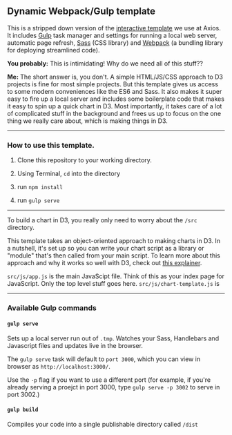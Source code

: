 ## Dynamic Webpack/Gulp template

This is a stripped down version of the [interactive template](https://github.com/axioscode/generator-axios/tree/master/generators/app/templates#step-2-s3) we use at Axios. It includes [Gulp](https://gulpjs.com/) task manager and settings for running a local web server, automatic page refresh, [Sass](https://sass-lang.com/) (CSS library) and [Webpack](https://webpack.js.org/) (a bundling library for deploying streamlined code).

**You probably:** This is intimidating! Why do we need all of this stuff??

**Me:** The short answer is, you don't. A simple HTML/JS/CSS approach to D3 projects is fine for most simple projects. But this template gives us access to some modern conveniences like the ES6 and Sass. It also makes it super easy to fire up a local server and includes some boilerplate code that makes it easy to spin up a quick chart in D3. Most importantly, it takes care of a lot of complicated stuff in the background and frees us up to focus on the one thing we really care about, which is making things in D3.


---

### How to use this template.

1) Clone this repository to your working directory.

2) Using Terminal, `cd` into the directory

3) run `npm install`

4) run `gulp serve`


---

To build a chart in D3, you really only need to worry about the `/src` directory. 

This template takes an object-oriented approach to making charts in D3. In a nutshell, it's set up so you can write your chart script as a library or "module" that's then called from your main script. To learn more about this approach and why it works so well with D3, check out [this explainer](http://elliotbentley.com/2017/08/09/a-better-way-to-structure-d3-code-es6-version.html).

`src/js/app.js` is the main JavaScipt file. Think of this as your index page for JavaScript. Only the top level stuff goes here.
`src/js/chart-template.js` is 

---

### Available Gulp commands

#### `gulp serve`
Sets up a local server run out of `.tmp`. Watches your Sass, Handlebars and Javascript files and updates live in the browser.

The `gulp serve` task will default to `port 3000`, which you can view in browser as `http://localhost:3000/`.

Use the `-p` flag if you want to use a different port (for example, if you're already serving a proejct in port 3000, type `gulp serve -p 3002` to serve in port 3002.)

#### `gulp build`
Compiles your code into a single publishable directory called `/dist`

